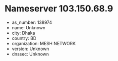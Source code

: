 # Nameserver 103.150.68.9

* as_number: 138974
* name: Unknown
* city: Dhaka
* country: BD
* organization: MESH NETWORK
* version: Unknown
* dnssec: Unknown

